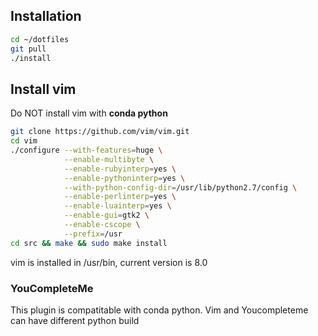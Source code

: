 ## Installation
```bash
cd ~/dotfiles
git pull
./install
```
## Install vim
Do NOT install vim with **conda python**
```bash
git clone https://github.com/vim/vim.git
cd vim
./configure --with-features=huge \
            --enable-multibyte \
            --enable-rubyinterp=yes \
            --enable-pythoninterp=yes \
            --with-python-config-dir=/usr/lib/python2.7/config \
            --enable-perlinterp=yes \
            --enable-luainterp=yes \
            --enable-gui=gtk2 \
            --enable-cscope \
            --prefix=/usr
cd src && make && sudo make install
```
vim is installed in /usr/bin, current version is 8.0

### YouCompleteMe
This plugin is compatitable with conda python. Vim and Youcompleteme can have different python build

